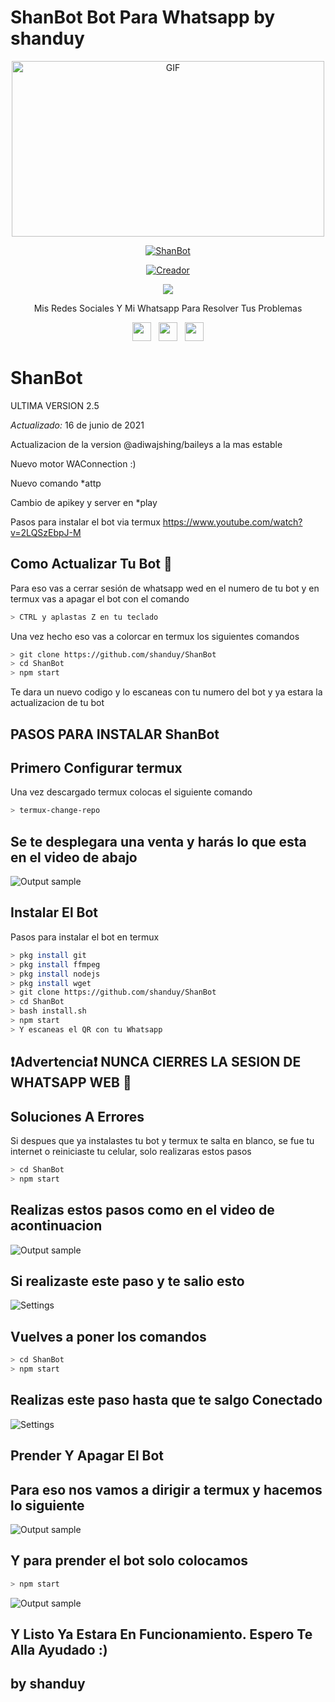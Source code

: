 # ShanBot Bot Para Whatsapp by shanduy

<p align="center">
<img src="https://github.com/shanduy/ShanBot/blob/main/temples/ezgif-4-5e4fce2c4bbe.gif" alt="GIF" width="500" height="281"/>
</p>
<p align="center">
<a href="#"><img title="ShanBot" src="https://img.shields.io/badge/ShanBot -purple?colorA=%cc33ff&colorB=%cc33ff&style=for-the-badge"></a>
</p>

<p align="center">
<a href="https://github.com/shanduy"><img title="Creador" src="https://img.shields.io/badge/Author-Shanduy-purple.svg?style=for-the-badge&logo=github"></a>
</p>

<p align="center">
  <a href="https://www.youtube.com/channel/UCbNOLyHAy-SL4D9iz9Oi0lw"><img src="https://img.shields.io/badge/YouTube-thepavos-ff0000?style=for-the-badge&logo=youtube&logoColor=ff0000&lihttps://youtu.be/n9fUrhPf5-8-8" /></a>
  <a name=hendra759&label=VIEWS&style=flat-square&color=orange" />

<p align="center">
Mis Redes Sociales Y Mi Whatsapp Para Resolver Tus Problemas
</p>

<p align='center'>
   <a href="https://www.instagram.com/thepavos/"><img height="30" src="https://github.com/shanduy/ShanBot/blob/main/temples/580b57fcd9996e24bc43c521.png?raw=true"></a>&nbsp;&nbsp;
   <a href="https://www.youtube.com/watch?v=2LQSzEbpJ-M"><img height="30" src="https://github.com/shanduy/ShanBot/blob/main/temples/youtube-logo-6-2.png?raw=true"></a>&nbsp;&nbsp;
   <a href="https://wa.me/593967689722"><img height="30" src="https://github.com/shanduy/ShanBot/blob/main/temples/d9d97d48264770f85d35c208f279152c.png?raw=true"></a>
</P>



# ShanBot
ULTIMA VERSION 2.5

*Actualizado:* 16 de junio de 2021

Actualizacion de la version @adiwajshing/baileys a la mas estable

Nuevo motor WAConnection :)

Nuevo comando *attp

Cambio de apikey y server en *play


Pasos para instalar el bot via termux
https://www.youtube.com/watch?v=2LQSzEbpJ-M


## Como Actualizar Tu Bot 🔄
Para eso vas a cerrar sesión de whatsapp wed en el numero de tu bot y en termux vas a apagar el bot con el comando

```bash
> CTRL y aplastas Z en tu teclado
```

Una vez hecho eso vas a colorcar en termux los siguientes comandos

```bash
> git clone https://github.com/shanduy/ShanBot
> cd ShanBot
> npm start
```

Te dara un nuevo codigo y lo escaneas con tu numero del bot y ya estara la actualizacion de tu bot






## PASOS PARA INSTALAR ShanBot

## Primero Configurar termux
Una vez descargado termux colocas el siguiente comando

```bash
> termux-change-repo
```

## Se te desplegara una venta y harás lo que esta en el video de abajo

![Output sample](https://github.com/shanduy/ShanBot/blob/main/temples/116244521-ad43a780-a770-11eb-88c6-054fb1950bfd%20(1).gif)


## Instalar El Bot
Pasos para instalar el bot en termux

```bash
> pkg install git
> pkg install ffmpeg
> pkg install nodejs
> pkg install wget
> git clone https://github.com/shanduy/ShanBot
> cd ShanBot
> bash install.sh
> npm start
> Y escaneas el QR con tu Whatsapp
```



## ❗Advertencia❗ NUNCA CIERRES LA SESION DE WHATSAPP WEB 🚫




## Soluciones A Errores
Si despues que ya instalastes tu bot y termux te salta en blanco, se fue tu internet o reiniciaste tu celular, solo realizaras estos pasos

```bash
> cd ShanBot
> npm start
```

## Realizas estos pasos como en el video de acontinuacion 

![Output sample](https://github.com/shanduy/ShanBot/blob/main/temples/Screenrecorder-2021-05-12-21-09-23-978.gif)

## Si realizaste este paso y te salio esto

![Settings](https://github.com/shanduy/ShanBot/blob/main/temples/IMG_20210513_155715.jpg)

## Vuelves a poner los comandos

```bash
> cd ShanBot
> npm start
```

## Realizas este paso hasta que te salgo Conectado

![Settings](https://github.com/shanduy/ShanBot/blob/main/temples/IMG_20210513_155631.jpg)


## Prender Y Apagar El Bot

## Para eso nos vamos a dirigir a termux y hacemos lo siguiente 

![Output sample](https://github.com/shanduy/ShanBot/blob/main/temples/Screenrecorder-2021-05-13-16-12-37-825.gif)


## Y para prender el bot solo colocamos

```bash
> npm start
```
![Output sample](https://github.com/shanduy/ShanBot/blob/main/temples/Screenrecorder-2021-05-13-16-12-49-337.gif)



## Y Listo Ya Estara En Funcionamiento. Espero Te Alla Ayudado :)



## by shanduy


